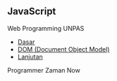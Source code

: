 ## JavaScript

Web Programming UNPAS

- [Dasar](https://www.youtube.com/playlist?list=PLFIM0718LjIWXagluzROrA-iBY9eeUt4w)
- [DOM (Document Object Model)](https://www.youtube.com/playlist?list=PLFIM0718LjIWB3YRoQbQh82ZewAGtE2-3)
- [Lanjutan](https://www.youtube.com/playlist?list=PLFIM0718LjIUGpY8wmE41W7rTJo_3Y46-)

Programmer Zaman Now
